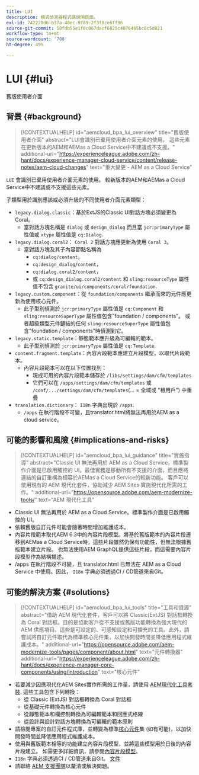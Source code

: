 ```yaml
---
title: LUI
description: 模式偵測器程式碼說明頁面。
exl-id: 742220d6-b37a-48ec-9f89-2f3f0ce6ff96
source-git-commit: 58fdb55e1f0c067dacf6825c4076465bc8c5d821
workflow-type: tm+mt
source-wordcount: '708'
ht-degree: 49%

---
```


# LUI {#lui}

舊版使用者介面

## 背景 {#background}

>[!CONTEXTUALHELP]
>id="aemcloud_bpa_lui_overview"
>title="舊版使用者介面"
>abstract="LUI會識別已棄用使用者介面元素的使用。 這些元素在更新版本的AEM和AEMas a Cloud Service中不建議或不支援。"
>additional-url="https://experienceleague.adobe.com/zh-hant/docs/experience-manager-cloud-service/content/release-notes/aem-cloud-changes" text="重大變更 - AEM as a Cloud Service"

`LUI`  會識別已棄用使用者介面元素的使用。 較新版本的AEM和AEMas a Cloud Service中不建議或不支援這些元素。

子類型用於識別應該或必須升級的不同使用者介面元素類型：

* `legacy.dialog.classic`：基於ExtJS的Classic UI對話方塊必須變更為Coral。
   * 當對話方塊名稱是 `dialog` 或 `design_dialog` 而且當 `jcr:primaryType` 屬性值或 `xtype` 屬性值是 `cq:Dialog`.
* `legacy.dialog.coral2`： `Coral 2` 對話方塊應更新為使用 `Coral 3`。
   * 當對話方塊及其子內容節點名稱為
      * `cq:dialog/content`，
      * `cq:design_dialog/content`，
      * `cq:dialog.coral2/content`，
      * 或 `cq:design_dialog.coral2/content`
和 `sling:resourceType` 屬性值不包含 `granite/ui/components/coral/foundation`.
* `legacy.custom.component`：從 `foundation/components` 繼承而來的元件應更新為使用核心元件。
   * 此子型別偵測於 `jcr:primaryType` 屬性值是 `cq:Component` 和
     `sling:resourceSuperType` 屬性值包含&quot;foundation / components&quot;。 或者超級類型元件鏈結的任何
     `sling:resourceSuperType` 屬性值包含&quot;foundation / components&quot;時偵測到它。
* `legacy.static.template`：靜態範本應升級為可編輯的範本。
   * 此子型別偵測於 `jcr:primaryType` 屬性值是 `cq:Template`.
* `content.fragment.template`：內容片段範本應建立片段模型，以取代片段範本。
   * 內容片段範本可以在以下位置找到：
      * 現成可用的內容片段範本儲存於 `/libs/settings/dam/cfm/templates`
      * 它們可以在 `/apps/settings/dam/cfm/templates` 或 `/conf/.../settings/dam/cfm/templates`(... = 全域或 &quot;租用戶&quot;) 中重疊
* `translation.dictionary`： `I18n` 字典出現於 `/apps`.
   * `/apps` 在執行階段不可變，且translator.html將無法再用於AEM as a cloud service。

## 可能的影響和風險 {#implications-and-risks}

>[!CONTEXTUALHELP]
>id="aemcloud_bpa_lui_guidance"
>title="實施指導"
>abstract="Classic UI 無法再用於 AEM as a Cloud Service，標準製作介面是已啟用觸控的 UI。最佳實務是移動所有不支援的介面，而且應將連結的自訂重構為相容於AEMas a Cloud Service的較新功能。 客戶可以使用現有的 AEM 現代化套件，協助減少 AEM Sites 實施現代化所需的工作。"
>additional-url="https://opensource.adobe.com/aem-modernize-tools/" text="AEM 現代化工具"

* Classic UI 無法再用於 AEM as a Cloud Service。標準製作介面是已啟用觸控的 UI。
* 依賴舊版自訂元件可能會隨著時間增加維護成本。
* 內容片段範本取代AEM 6.3中的內容片段模型。將基於舊版範本的內容片段遷移到AEMas a Cloud Service時，這些片段雖然仍保有功能性，但無法根據舊版範本建立片段。 也無法使用AEM GraphQL提供這些片段，而這需要內容片段模型作為結構描述。
* /apps 在執行階段不可變，且 translator.html 已無法在 AEM as a Cloud Service 中使用。因此， `I18n` 字典必須透過CI / CD管道來自Git。

## 可能的解決方案 {#solutions}

>[!CONTEXTUALHELP]
>id="aemcloud_bpa_lui_tools"
>title="工具和資源"
>abstract="借助 AEM 現代化套件，客戶可以將 Classic(ExtJS) 對話框轉換為 Coral 對話框。目的是協助客戶從不支援或舊版功能轉換為強大現代的 AEM 供應項目。這些是可設定的、可感知設定和可擴充的工具。此外，請嘗試將自訂元件取代為標準核心元件集，以加快開發時間並降低應用程式維護成本。"
>additional-url="https://opensource.adobe.com/aem-modernize-tools/pages/component/about.html" text="元件轉換器"
>additional-url="https://experienceleague.adobe.com/zh-hant/docs/experience-manager-core-components/using/introduction" text="核心元件"

* 若要減少因應現代化AEM Sites實作所需的工作量，請使用 [AEM現代化工具套裝](https://opensource.adobe.com/aem-modernize-tools/). 這些工具包含下列轉換：
   * 從 Classic (ExtJS) 對話框轉換為 Coral 對話框
   * 從基礎元件轉換為核心元件
   * 從靜態範本和欄控制轉換為可編輯範本和回應式格線
   * 從設計與設計對話方塊轉換為可編輯的範本原則
* 請檢閱專案的自訂元件程式庫，並轉變為標準[核心元件](https://experienceleague.adobe.com/zh-hant/docs/experience-manager-core-components/using/introduction)集 (如有可能)，以加快開發時間並降低應用程式維護成本。
* 使用與舊版範本相等的功能建立內容片段模型，並將這些模型用於日後的內容片段建立。 如需更多詳細資訊，請參閱[內容片段模型](https://experienceleague.adobe.com/zh-hant/docs/experience-manager-65/content/assets/content-fragments/content-fragments-models)。
* `I18n` 字典必須透過CI / CD管道來自Git。 [文件](https://experienceleague.adobe.com/zh-hant/docs/experience-manager-cloud-service/content/release-notes/aem-cloud-changes#apps-libs-immutable)
* 請聯絡 [AEM 支援團隊](https://helpx.adobe.com/tw/enterprise/using/support-for-experience-cloud.html)以釐清或解決問題。
